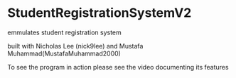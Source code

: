 # StudentRegistrationSystemV2

emmulates student registration system

built with Nicholas Lee (nick9lee) and Mustafa Muhammad(MustafaMuhammad2000)

To see the program in action please see the video documenting its features

